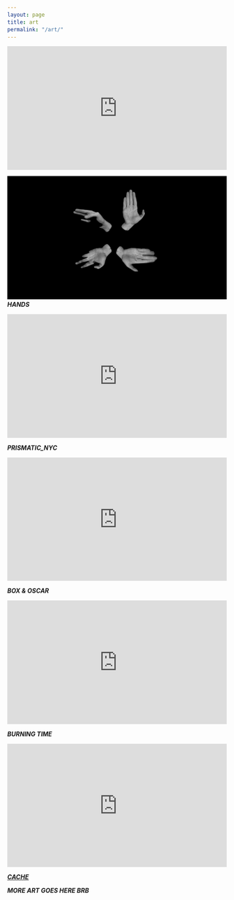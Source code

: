 ```yaml
---
layout: page
title: art
permalink: "/art/"
--- 
```


<style>.embed-container { position: relative; padding-bottom: 56.25%; height: 0; overflow: hidden; max-width: 100%; } .embed-container iframe, .embed-container object, .embed-container embed { position: absolute; top: 0; left: 0; width: 100%; height: 100%; }</style><div class='embed-container'><iframe src='https://player.vimeo.com/video/137694212' frameborder='0' webkitAllowFullScreen mozallowfullscreen allowFullScreen></iframe></div>
 
![HANDS](/images/hands.png)
___HANDS___

<style>.embed-container { position: relative; padding-bottom: 56.25%; height: 0; overflow: hidden; max-width: 100%; } .embed-container iframe, .embed-container object, .embed-container embed { position: absolute; top: 0; left: 0; width: 100%; height: 100%; }</style><div class='embed-container'><iframe src='https://www.youtube.com/embed/vbOL7Z3Lozc' frameborder='0' allowfullscreen></iframe></div>
___PRISMATIC_NYC___
 
<style>.embed-container { position: relative; padding-bottom: 56.25%; height: 0; overflow: hidden; max-width: 100%; } .embed-container iframe, .embed-container object, .embed-container embed { position: absolute; top: 0; left: 0; width: 100%; height: 100%; }</style><div class='embed-container'><iframe src='https://player.vimeo.com/video/165303466' frameborder='0' webkitAllowFullScreen mozallowfullscreen allowFullScreen></iframe></div>
___BOX & OSCAR___


<style>.embed-container { position: relative; padding-bottom: 56.25%; height: 0; overflow: hidden; max-width: 100%; } .embed-container iframe, .embed-container object, .embed-container embed { position: absolute; top: 0; left: 0; width: 100%; height: 100%; }</style><div class='embed-container'><iframe src='https://player.vimeo.com/video/148390647' frameborder='0' webkitAllowFullScreen mozallowfullscreen allowFullScreen></iframe></div>
___BURNING TIME___


<style>.embed-container { position: relative; padding-bottom: 56.25%; height: 0; overflow: hidden; max-width: 100%; } .embed-container iframe, .embed-container object, .embed-container embed { position: absolute; top: 0; left: 0; width: 100%; height: 100%; }</style><div class='embed-container'><iframe src='https://player.vimeo.com/video/139389140' frameborder='0' webkitAllowFullScreen mozallowfullscreen allowFullScreen></iframe></div>
[___CACHE___](https://github.com/danzeeeman/BrowserCacheAverager)

___MORE ART GOES HERE BRB___
